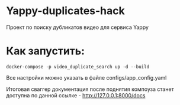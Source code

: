 # Yappy-duplicates-hack
Проект по поиску дубликатов видео для сервиса Yappy

# Как запустить:
```
docker-compose -p video_duplicate_search up -d --build
```

Все настройки можно указать в файле configs/app_config.yaml

Итоговая сваггер документация после поднятия компоуза станет доступна по данной ссылке - http://127.0.0.1:8000/docs
